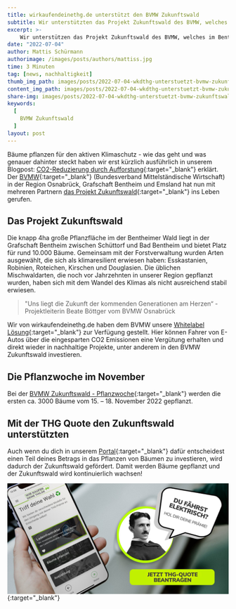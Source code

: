 ```yaml
---
title: wirkaufendeinethg.de unterstützt den BVMW Zukunftswald
subtitle: Wir unterstützten das Projekt Zukunftswald des BVMW, welches im Bentheimer Wald Bäume pflanzt, um für den aktiven Klimaschutz und somit für unsere und die Zukunft der nächsten Generationen beizutragen. Erfahre alles weitere hier.
excerpt: >-
    Wir unterstützen das Projekt Zukunftswald des BVMW, welches im Bentheimer Wald Bäume pflanzt, um für den aktiven Klimaschutz und somit für unsere und die Zukunft der nächsten Generationen beizutragen. Erfahre alles weitere hier.
date: "2022-07-04"
author: Mattis Schürmann
authorimage: /images/posts/authors/mattiss.jpg
time: 3 Minuten
tag: [news, nachhaltigkeit]
thumb_img_path: images/posts/2022-07-04-wkdthg-unterstuetzt-bvmw-zukunftswald/header.jpg
content_img_path: images/posts/2022-07-04-wkdthg-unterstuetzt-bvmw-zukunftswald/header.jpg
share-img: images/posts/2022-07-04-wkdthg-unterstuetzt-bvmw-zukunftswald/header.jpg
keywords:
  [
	BVMW Zukunftswald
  ]
layout: post
---
```


Bäume pflanzen für den aktiven Klimaschutz - wie das geht und was genauer dahinter steckt haben wir erst kürzlich ausführlich in unserem Blogpost: [CO2-Reduzierung durch Aufforstung](/blog/2022/06/21/co2-reduzierung-durch-aufforstung/){:target="_blank"} erklärt.
Der [BVMW](https://www.bvmw.de/){:target="_blank"} (Bundesverband Mittelständische Wirtschaft) in der Region Osnabrück, Grafschaft Bentheim und Emsland hat nun mit mehreren Partnern [das Projekt Zukunftswald](https://www.bvmw.de/osnabrueck/zukunftswald/){:target="_blank"} ins Leben gerufen.

## Das Projekt Zukunftswald

Die knapp 4ha große Pflanzfläche im der Bentheimer Wald liegt in der Grafschaft Bentheim zwischen Schüttorf und Bad Bentheim und bietet Platz für rund 10.000 Bäume. Gemeinsam mit der Forstverwaltung wurden Arten ausgewählt, die sich als klimaresilient erwiesen haben: Esskastanien, Robinien, Roteichen, Kirschen und Douglasien. Die üblichen Mischwaldarten, die noch vor Jahrzehnten in unserer Region gepflanzt wurden, haben sich mit dem Wandel des Klimas als nicht ausreichend stabil erwiesen.

> "Uns liegt die Zukunft der kommenden Generationen am Herzen“ - Projektleiterin Beate Böttger vom BVMW Osnabrück

Wir von wirkaufendeinethg.de haben dem BVMW unsere [Whitelabel Lösung](https://bvmw-zukunftswald.kauftdeinethg.de/#/thghome){:target="_blank"} zur Verfügung gestellt. Hier können Fahrer von E-Autos über die eingesparten CO2 Emissionen eine Vergütung erhalten und direkt wieder in nachhaltige Projekte, unter anderem in den BVMW Zukunftswald investieren.

## Die Pflanzwoche im November 

Bei der [BVMW Zukunftswald - Pflanzwoche](https://www.bvmw.de/event/18472/bvmw-zukunftswald-pflanzwoche-des-zukunftswaldes/){:target="_blank"} werden die ersten ca. 3000 Bäume vom 15. – 18. November 2022 gepflanzt.

## Mit der THG Quote den Zukunftswald unterstützten

Auch wenn du dich in unserem [Portal](https://app.wirkaufendeinethg.de/#/thgimpactselector){:target="_blank"} dafür entscheidest einen Teil deines Betrags in das Pflanzen von Bäumen zu investieren, wird dadurch der Zukunftswald gefördert. Damit werden Bäume gepflanzt und der Zukunftswald wird kontinuierlich wachsen!

[<img src="/images/banner-cta-thg-quote-beantragen-tesla.jpg" alt="BVMW Zukunftswald" style="margin: auto; display: block;" />](https://app.wirkaufendeinethg.de){:target="_blank"}
